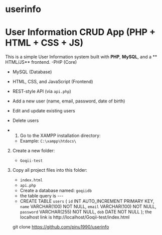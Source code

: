 # userinfo

# User Information CRUD App (PHP + HTML + CSS + JS)

This is a simple User Information system built with **PHP**, **MySQL**, and a ** HTML/JS** frontend.
-PHP (Core)
- MySQL (Database)
- HTML, CSS, and  JavaScript (Frontend)
- REST-style API (via `api.php`)

- Add a new user (name, email, password, date of birth)
- Edit and update existing users
- Delete users

- 1. Go to the XAMPP installation directory:
   - Example: `C:\xampp\htdocs\`
2. Create a new folder:
   -  `Goqii-test`
3. Copy all project files into this folder:
   - `index.html`
   - `api.php`
   - Create a database named: `goqiidb`
   - the table query is ---
   - CREATE TABLE `users` (
  `id` INT AUTO_INCREMENT PRIMARY KEY,
  `name` VARCHAR(100) NOT NULL,
  `email` VARCHAR(100) NOT NULL,
  `password` VARCHAR(255) NOT NULL,
  `dob` DATE NOT NULL
);
the localhost link is http://localhost/Goqii-test/index.html

   git clone https://github.com/pinu1990/userinfo
